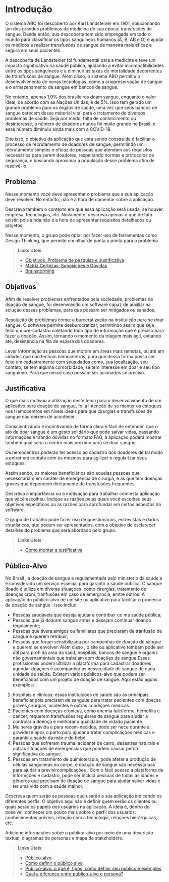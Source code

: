 # Introdução

O sistema ABO foi descoberto por Karl Landsteiner em 1901, solucionando um dos grandes problemas da medicina de sua época: transfusões de sangue. Desde então, sua descoberta tem sido empregada em todo o mundo para classificar os tipos sanguíneos humanos (A, B, AB e O) e ajudar os médicos a realizar transfusões de sangue de maneira mais eficaz e segura em seus pacientes.

A descoberta de Landsteiner foi fundamental para a medicina e teve um impacto significativo na saúde pública, ajudando a evitar incompatibilidades entre os tipos sanguíneos e a diminuir as taxas de mortalidade decorrentes de transfusões de sangue. Além disso, o sistema ABO permitiu o desenvolvimento de novas tecnologias, como a criopreservação de sangue e o armazenamento de sangue em bancos de sangue.

No entanto, apenas 1,9% dos brasileiros doam sangue, enquanto o valor ideal, de acordo com as Nações Unidas, é de 5%. Isso tem gerado um grande problema para os órgãos de saúde, uma vez que seus bancos de sangue carecem desse material vital para o tratamento de diversos problemas de saúde. Seja por medo, falta de conhecimento ou desinteresse, o número de doadores nunca foi muito grande no Brasil, e esse número diminuiu ainda mais com a COVID-19.

Dito isso, o objetivo da aplicação que está sendo construída é facilitar o processo de recrutamento de doadores de sangue, permitindo um recrutamento simples e eficaz de pessoas que atendam aos requisitos necessários para serem doadores, respeitando normas e protocolos de segurança, e buscando aproximar a população desse problema afim de resolvê-lo.

## Problema

Nesse momento você deve apresentar o problema que a sua aplicação deve  resolver. No entanto, não é a hora de comentar sobre a aplicação.

Descreva também o contexto em que essa aplicação será usada, se  houver: empresa, tecnologias, etc. Novamente, descreva apenas o que de  fato existir, pois ainda não é a hora de apresentar requisitos  detalhados ou projetos.

Nesse momento, o grupo pode optar por fazer uso  de ferramentas como Design Thinking, que permite um olhar de ponta a ponta para o problema.

> **Links Úteis**:
> - [Objetivos, Problema de pesquisa e Justificativa](https://medium.com/@versioparole/objetivos-problema-de-pesquisa-e-justificativa-c98c8233b9c3)
> - [Matriz Certezas, Suposições e Dúvidas](https://medium.com/educa%C3%A7%C3%A3o-fora-da-caixa/matriz-certezas-suposi%C3%A7%C3%B5es-e-d%C3%BAvidas-fa2263633655)
> - [Brainstorming](https://www.euax.com.br/2018/09/brainstorming/)

## Objetivos

Afim de resolver problemas enfrentados pela sociedade, problemas de doação de sangue, foi desenvolvido um software capaz de auxiliar na solução desses problemas, para que possam ser mitigados ou sanados.

Resolução de problemas como: a burocratização na instituição para se doar sangue. O software permite desburocratizar, permitindo assim que seja feito um pré-cadastro coletando todo tipo de informação que é preciso para fazer a doação. Assim, tornando o momento da triagem mais ágil, evitando até, desistência na fila de espera dos doadores.

Levar informação as pessoas que moram em áreas mais remotas, ou até em cidades que não tenham hemocentros, para que dessa forma possa ser feito um cadastramento com seus dados como, sua localização, seu contato, se tem alguma comorbidade, se tem interesse em doar e seu tipo sanguíneo. Para que nesse caso possam ser acionados se preciso.



## Justificativa

O que mais motivou a utilização deste tema para o desenvolvimento de um aplicativo para doação de sangue, foi a intenção de se manter os estoques nos Hemocentros em níveis ideais para que cirurgias e transfusões de sangue não deixem de acontecer.

Conscientizando e incentivando de forma clara e fácil de entender, que o ato de doar sangue é um gesto solidário que pode salvar vidas, passando informações e tirando dúvidas no formato FAQ, a aplicação poderá mostrar também qual seria o centro mais próximo para se doar sangue.

Os hemocentros poderão ter acesso ao cadastro dos doadores de tal modo a entrar em contato com os mesmos para agilizar e regularizar seus estoques.

Assim sendo, os maiores beneficiários são aquelas pessoas que necessitariam em caráter de emergência de cirurgia, e as que tem doenças graves que dependem diretamente de transfusões frequentes.

Descreva a importância ou a motivação para trabalhar com esta aplicação que você escolheu. Indique as razões pelas quais você escolheu seus objetivos específicos ou as razões para aprofundar em certos aspectos do software.

O grupo de trabalho pode fazer uso de questionários, entrevistas e dados estatísticos, que podem ser apresentados, com o objetivo de esclarecer detalhes do problema que será abordado pelo grupo.

> **Links Úteis**:
> - [Como montar a justificativa](https://guiadamonografia.com.br/como-montar-justificativa-do-tcc/)

## Público-Alvo

No  Brasil , a doação de sangue é regulamentada pelo ministerio da saúde e é considerado um serviço essecial para garantir a saúde publica.
O sangue doado  é utiliza  em  diveras situaçoes ,como cirurgias, tratamento de doenças croni, tranfusões em caso  de  emergrncia, emtre outros.
A aplicação do público-alvo  de um site ou aplicativo  para facilitar o processo  de doação de sangue . isso inclui:
* Pessoas  saudáveis que deseja  ajudar  e contribuir  co ma saúde pública;
*  Pessoas que  já doaram  sangue antes  e desejam  continuar doando regulamente;
*  Pessoas que tivera amigos  ou familiares  que preciaram de tranfusão  de sangue e querem retribuir;
*  Pessoas que foram  sensibilizada por campanhas  de doação  de sangue  e querem  se envolver.
Além disso ,  o site ou aplicativo tembém pode ser útil  para profi da area  da saúd, hospitais, bancos de sangue  e organiz não governamentais que trabalam
com doações de sangue.Esses profissionais podem  ultilizar a plataforma para  cadastrar  doadores , agendar doaçoes e acompanhar as nessecidade de sangue de cada unidade de saúde.
Existem  vários  públicos-alvo que podem ser benefciados  com  um projeto de doação de sangue. Aqui estão  aguns exemplos:
1. hospitais e clinicas: essas instituiçoes de saúde  são as principais beneficiar,pois  precisam de sanguue  para tratar pacientes com doeças graves,cirurgias, acidentes e outras condiçoes medicas.
2.  Pacientes com doenças  cronicas, como anemia falciforme, hemofilia e cancer, requerem  transfusões regulares de sangue  para ajudar a controlar  a doença  e melhorar a qualidade de vidado  paciente.
3.  Mulheres gravida  e para recem-nacidos, pode ser  nece durante a gravideze apos o parto para  ajudar a tratar complicações  médicas e garantir  a saúde da mãe e do bebé.
4.   Pessoas que sofreram trauma: acidante de carro, desastres naturais  e outras situaçoes  de emergencias  que poodem causar perda significativa de  sangue.
5.   Pessoas em tratamento de quimioterapia, pode afetar  a produção de células sanguíneas no corpo, e doação de sangue são necessarioas para ajudar a previnircomplicações .
Com o fácil acesso a plataforma de informções e cadastro, pode ser incluid pessoas de todas as idades e gêneros que  precisam de doação de sangue para ajudar salvar vidas e ter uma vida com a saúde melhor.  

Descreva quem serão as pessoas que usarão a sua aplicação indicando os diferentes perfis. O objetivo aqui não é definir quem serão os clientes ou quais serão os papéis dos usuários na aplicação. A ideia é, dentro do possível, conhecer um pouco mais sobre o perfil dos usuários: conhecimentos prévios, relação com a tecnologia, relações
hierárquicas, etc.

Adicione informações sobre o público-alvo por meio de uma descrição textual, diagramas de personas e mapa de stakeholders.

> **Links Úteis**:
> - [Público-alvo](https://blog.hotmart.com/pt-br/publico-alvo/)
> - [Como definir o público alvo](https://exame.com/pme/5-dicas-essenciais-para-definir-o-publico-alvo-do-seu-negocio/)
> - [Público-alvo: o que é, tipos, como definir seu público e exemplos](https://klickpages.com.br/blog/publico-alvo-o-que-e/)
> - [Qual a diferença entre público-alvo e persona?](https://rockcontent.com/blog/diferenca-publico-alvo-e-persona/)
